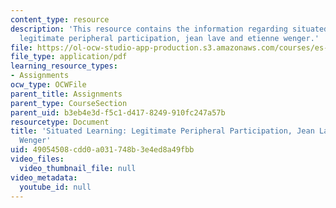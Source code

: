 ```yaml
---
content_type: resource
description: 'This resource contains the information regarding situated learning:
  legitimate peripheral participation, jean lave and etienne wenger.'
file: https://ol-ocw-studio-app-production.s3.amazonaws.com/courses/es-291-learning-seminar-experiments-in-education-spring-2003/49054508cdd0a031748b3e4ed8a49fbb_MITES_291S03_5.pdf
file_type: application/pdf
learning_resource_types:
- Assignments
ocw_type: OCWFile
parent_title: Assignments
parent_type: CourseSection
parent_uid: b3eb4e3d-f5c1-d417-8249-910fc247a57b
resourcetype: Document
title: 'Situated Learning: Legitimate Peripheral Participation, Jean Lave and Etienne
  Wenger'
uid: 49054508-cdd0-a031-748b-3e4ed8a49fbb
video_files:
  video_thumbnail_file: null
video_metadata:
  youtube_id: null
---
```

